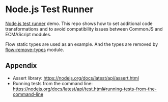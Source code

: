 # Node.js Test Runner

[Node.js test runner](https://nodejs.org/docs/latest/api/test.html#test-runner) demo. This repo shows how to set additional code transformations and to avoid compatibility issues between CommonJS and ECMAScript modules.

Flow static types are used as an example. And the types are removed by [flow-remove-types](https://flow.org/en/docs/tools/flow-remove-types/) module.


## Appendix

- Assert library: https://nodejs.org/docs/latest/api/assert.html
- Running tests from the command line: https://nodejs.org/docs/latest/api/test.html#running-tests-from-the-command-line